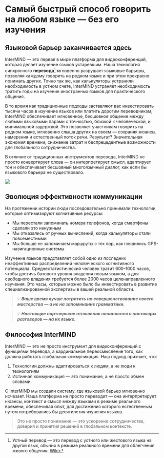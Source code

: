 # Самый быстрый способ говорить на любом языке — без его изучения

## Языковой барьер заканчивается здесь

InterMIND — это первая в мире платформа для видеоконференций, которая делает изучение языков устаревшим. Наша технология синхронного **перевода**[^1] мгновенно разрушает языковые барьеры, позволяя каждому говорить на родном языке и при этом прекрасно понимать других. Точно так же, как калькуляторы устранили необходимость в устном счете, InterMIND устраняет необходимость тратить годы на изучение иностранных языков для практического общения.

В то время как традиционные подходы заставляют вас инвестировать тысячи часов в изучение языков или платить дорогим переводчикам, InterMIND обеспечивает мгновенное, бесшовное общение между любыми языковыми парами с точностью, близкой к человеческой, и минимальной задержкой. Это позволяет участникам говорить на родном языке, мгновенно слыша других на своем — сохраняя нюансы, намерения и естественный поток речи. Результат? Значительная экономия времени, снижение затрат и беспрецедентные возможности для глобального сотрудничества.

В отличие от традиционных инструментов перевода, InterMIND не просто конвертирует слова — он интерпретирует смысл, адаптирует тон и обеспечивает бесшовный многоязычный диалог, как если бы языкового барьера не существовало.

[^1]: Устный перевод — это перевод с устного или жестового языка на другой язык, обычно в режиме реального времени для облегчения живого общения. [Wiki](https://en.wikipedia.org/wiki/Language_interpretation)

![](/1d.png)

## Эволюция эффективности коммуникации

На протяжении истории люди последовательно принимали технологии, которые оптимизируют когнитивные ресурсы:

- Мы перестали запоминать номера телефонов, когда смартфоны сделали это ненужным
- Мы отказались от ручных вычислений, когда калькуляторы стали повсеместными
- Мы больше не запоминаем маршруты с тех пор, как появились GPS-навигационные системы

Изучение языков представляет собой одно из последних неэффективных распределений человеческого когнитивного потенциала. Среднестатистический человек тратит 600–1000 часов, чтобы достичь базового уровня владения новым языком, а для свободного владения требуется более 2000 часов целенаправленного изучения. Это часы, которые можно было бы инвестировать в развитие специализированной экспертизы в вашей реальной области.

> 💡 **_Ваше время лучше потратить на совершенствование своего мастерства — а не на запоминание грамматики._**

> 💡 **_Настоящие партнерские отношения начинаются с настоящих разговоров — на их языке._**

## Философия InterMIND

InterMIND — это не просто инструмент для видеоконференций с функциями перевода, а кардинальное переосмысление того, как должна работать глобальная коммуникация. Наш подход признает, что:

1. Технологии должны адаптироваться к людям, а не люди к технологиям
2. Истинная коммуникация — это понимание, а не просто обмен словами

С InterMIND мы создали систему, где языковой барьер мгновенно исчезает. Наша платформа не просто переводит — она интерпретирует нюансы, контекст и смысл между языками в режиме реального времени, обеспечивая опыт, для достижения которого естественным путем потребовались бы десятилетия изучения языков.

> Это не просто понимание — это ускорение сотрудничества, доверия и принятия решений в глобальном контексте.